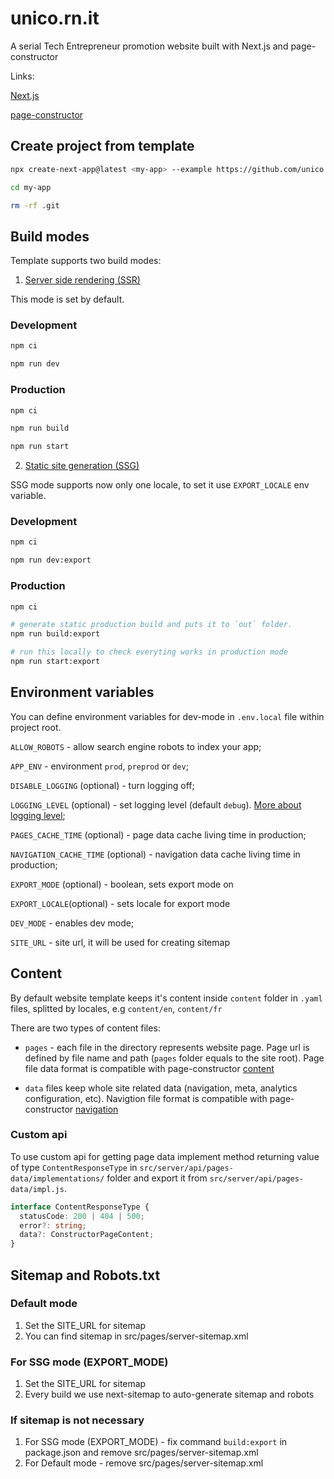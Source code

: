 # unico.rn.it

A serial Tech Entrepreneur promotion website built with Next.js and page-constructor

Links:

[Next.js](https://nextjs.org/)

[page-constructor](https://github.com/gravity-ui/page-constructor)

## Create project from template

```bash
npx create-next-app@latest <my-app> --example https://github.com/unico.rn.it

cd my-app

rm -rf .git
```

## Build modes

Template supports two build modes:

1. [Server side rendering (SSR)](https://nextjs.org/docs/pages/building-your-application/rendering/server-side-rendering)

This mode is set by default.

### Development

```bash
npm ci

npm run dev
```

### Production

```bash
npm ci

npm run build

npm run start
```

2. [Static site generation (SSG)](https://nextjs.org/docs/pages/building-your-application/rendering/static-site-generation)

SSG mode supports now only one locale, to set it use `EXPORT_LOCALE` env variable.

### Development

```bash
npm ci

npm run dev:export
```

### Production

```bash
npm ci

# generate static production build and puts it to `out` folder.
npm run build:export

# run this locally to check everyting works in production mode
npm run start:export
```

## Environment variables

You can define environment variables for dev-mode in `.env.local` file within project root.

`ALLOW_ROBOTS` - allow search engine robots to index your app;

`APP_ENV` - environment `prod`, `preprod` or `dev`;

`DISABLE_LOGGING` (optional) - turn logging off;

`LOGGING_LEVEL` (optional) - set logging level (default `debug`). [More about logging level](https://getpino.io/#/docs/api?id=level-string);

`PAGES_CACHE_TIME` (optional) - page data cache living time in production;

`NAVIGATION_CACHE_TIME` (optional) - navigation data cache living time in production;

`EXPORT_MODE` (optional) - boolean, sets export mode on

`EXPORT_LOCALE`(optional) - sets locale for export mode

`DEV_MODE` - enables dev mode;

`SITE_URL` - site url, it will be used for creating sitemap

## Content

By default website template keeps it's content inside `content` folder in `.yaml` files, splitted by locales, e.g `content/en`, `content/fr`

There are two types of content files:

- `pages` - each file in the directory represents website page. Page url is defined by file name and path (`pages` folder equals to the site root). Page file data format is compatible with page-constructor [content](https://github.com/gravity-ui/page-constructor?tab=readme-ov-file#parameters)

- `data` files keep whole site related data (navigation, meta, analytics configuration, etc). Navigtion file format is compatible with page-constructor [navigation](https://github.com/gravity-ui/page-constructor?tab=readme-ov-file#parameters)

### Custom api

To use custom api for getting page data implement method returning value of type `ContentResponseType` in `src/server/api/pages-data/implementations/` folder and export it from `src/server/api/pages-data/impl.js`.

```typescript
interface ContentResponseType {
  statusCode: 200 | 404 | 500;
  error?: string;
  data?: ConstructorPageContent;
}
```

## Sitemap and Robots.txt

### Default mode

1. Set the SITE_URL for sitemap
2. You can find sitemap in src/pages/server-sitemap.xml

### For SSG mode (EXPORT_MODE)

1. Set the SITE_URL for sitemap
2. Every build we use next-sitemap to auto-generate sitemap and robots

### If sitemap is not necessary

1. For SSG mode (EXPORT_MODE) - fix command `build:export` in package.json and remove src/pages/server-sitemap.xml
2. For Default mode - remove src/pages/server-sitemap.xml
